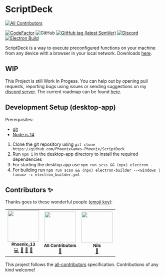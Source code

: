 # ScriptDeck

<!-- ALL-CONTRIBUTORS-BADGE:START - Do not remove or modify this section -->
[![All Contributors](https://img.shields.io/badge/all_contributors-3-orange.svg?style=flat-square)](#contributors-)
<!-- ALL-CONTRIBUTORS-BADGE:END -->

[![CodeFactor](https://www.codefactor.io/repository/github/phoenixgames-phoenix/scriptdeck/badge)](https://www.codefactor.io/repository/github/phoenixgames-phoenix/scriptdeck)
![GitHub](https://img.shields.io/github/license/PhoenixGames-Phoenix/ScriptDeck)
[![GitHub tag (latest SemVer)](https://img.shields.io/github/v/tag/PhoenixGames-Phoenix/ScriptDeck?label=version)](https://github.com/PhoenixGames-Phoenix/ScriptDeck/releases/latest)
[![Discord](https://img.shields.io/discord/396281837875625986?label=discord)](https://discord.gg/gTwuaHW)
[![Electron Build](https://github.com/PhoenixGames-Phoenix/ScriptDeck/actions/workflows/electron.yml/badge.svg)](https://github.com/PhoenixGames-Phoenix/ScriptDeck/actions/workflows/electron.yml)

ScriptDeck is a way to execute preconfigured functions on your machine from any device with a browser in your local network. Downloads [here](https://github.com/PhoenixGames-Phoenix/ScriptDeck/releases/latest).

## WIP

This Project is still Work In Progess. You can help out by opening pull requests, reporting bugs using issues or sending suggestions on my [discord server](https://discord.gg/gTwuaHW). The current roadmap can be found [here](https://github.com/PhoenixGames-Phoenix/ScriptDeck/projects/1).

## Development Setup (desktop-app)

Prerequisites:

- [git](https://git-scm.com/)
- [Node.js 14](https://nodejs.org/en/download/)

1. Clone the git repository using `git clone https://github.com/PhoenixGames-Phoenix/ScriptDeck`
2. Run `npm i` in the desktop-app directory to install the required dependencies
3. For starting the desktop app use `npm run scss && (npx) electron .`
4. For building run `npm run scss && (npx) electron-builder --<windows | linux> -c electron_builder.yml`

## Contributors ✨

Thanks goes to these wonderful people ([emoji key](https://allcontributors.org/docs/en/emoji-key)):

<!-- ALL-CONTRIBUTORS-LIST:START - Do not remove or modify this section -->
<!-- prettier-ignore-start -->
<!-- markdownlint-disable -->
<table>
  <tr>
    <td align="center"><a href="http://PhoenixGames-Phoenix.github.io"><img src="https://avatars.githubusercontent.com/u/47122082?v=4?s=100" width="100px;" alt=""/><br /><sub><b>Phoenix_13</b></sub></a><br /><a href="https://github.com/PhoenixGames-Phoenix/ScriptDeck/commits?author=PhoenixGames-Phoenix" title="Code">💻</a> <a href="#ideas-PhoenixGames-Phoenix" title="Ideas, Planning, & Feedback">🤔</a> <a href="https://github.com/PhoenixGames-Phoenix/ScriptDeck/commits?author=PhoenixGames-Phoenix" title="Documentation">📖</a> <a href="https://github.com/PhoenixGames-Phoenix/ScriptDeck/issues?q=author%3APhoenixGames-Phoenix" title="Bug reports">🐛</a></td>
    <td align="center"><a href="https://allcontributors.org"><img src="https://avatars.githubusercontent.com/u/46410174?v=4?s=100" width="100px;" alt=""/><br /><sub><b>All Contributors</b></sub></a><br /><a href="https://github.com/PhoenixGames-Phoenix/ScriptDeck/commits?author=all-contributors" title="Documentation">📖</a></td>
    <td align="center"><a href="https://github.com/DerKeksTV"><img src="https://avatars.githubusercontent.com/u/51215873?v=4?s=100" width="100px;" alt=""/><br /><sub><b>Nils</b></sub></a><br /><a href="https://github.com/PhoenixGames-Phoenix/ScriptDeck/issues?q=author%3ADerKeksTV" title="Bug reports">🐛</a></td>
  </tr>
</table>

<!-- markdownlint-restore -->
<!-- prettier-ignore-end -->

<!-- ALL-CONTRIBUTORS-LIST:END -->

This project follows the [all-contributors](https://github.com/all-contributors/all-contributors) specification. Contributions of any kind welcome!
